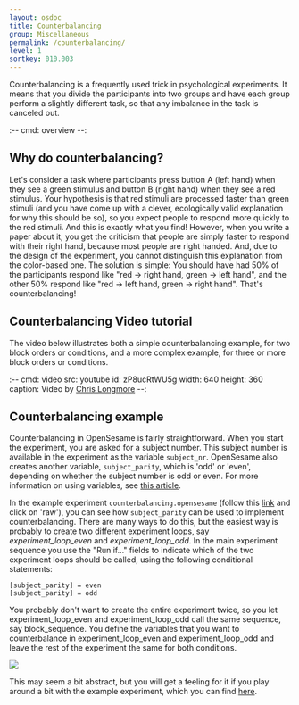 ```yaml
---
layout: osdoc
title: Counterbalancing
group: Miscellaneous
permalink: /counterbalancing/
level: 1
sortkey: 010.003
---
```


Counterbalancing is a frequently used trick in psychological experiments. It means that you divide the participants into two groups and have each group perform a slightly different task, so that any imbalance in the task is canceled out.

:--
cmd: overview
--:

## Why do counterbalancing?

Let's consider a task where participants press button A (left hand) when they see a green stimulus and button B (right hand) when they see a red stimulus. Your hypothesis is that red stimuli are processed faster than green stimuli (and you have come up with a clever, ecologically valid explanation for why this should be so), so you expect people to respond more quickly to the red stimuli. And this is exactly what you find! However, when you write a paper about it, you get the criticism that people are simply faster to respond with their right hand, because most people are right handed. And, due to the design of the experiment, you cannot distinguish this explanation from the color-based one. The solution is simple: You should have had 50% of the participants respond like "red → right hand, green → left hand", and the other 50% respond like "red -> left hand, green -> right hand". That's counterbalancing!

## Counterbalancing Video tutorial

The video below illustrates both a simple counterbalancing example, for two block orders or conditions, and a more complex example, for three or more block orders or conditions.

:--
cmd: video
src: youtube
id: zP8ucRtWU5g
width: 640
height: 360
caption: Video by [Chris Longmore](http://www.chrislongmore.co.uk/)
--:

## Counterbalancing example

Counterbalancing in OpenSesame is fairly straightforward. When you start the experiment, you are asked for a subject number. This subject number is available in the experiment as the variable `subject_nr`. OpenSesame also creates another variable, `subject_parity`, which is 'odd' or 'even', depending on whether the subject number is odd or even. For more information on using variables, see [this article][variables].

In the example experiment `counterbalancing.opensesame` (follow this [link][example] and click on 'raw'), you can see how `subject_parity` can be used to implement counterbalancing. There are many ways to do this, but the easiest way is probably to create two different experiment loops, say *experiment_loop_even* and *experiment_loop_odd*. In the main experiment sequence you use the "Run if..." fields to indicate which of the two experiment loops should be called, using the following conditional statements:

	[subject_parity] = even
	[subject_parity] = odd

You probably don't want to create the entire experiment twice, so you let experiment_loop_even and experiment_loop_odd call the same sequence, say block_sequence. You define the variables that you want to counterbalance in experiment_loop_even and experiment_loop_odd and leave the rest of the experiment the same for both conditions.

![](/img/fig/fig10.3.1.png)

This may seem a bit abstract, but you will get a feeling for it if you play around a bit with the example experiment, which you can find [here][example].

[variables]: /usage/variables-and-conditional-statements/
[example]: https://gist.github.com/4176984